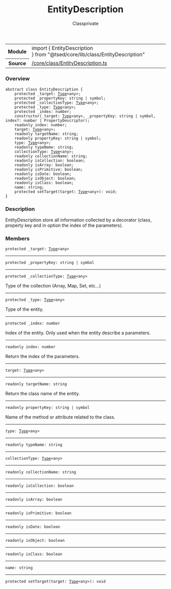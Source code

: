 
<header class="symbol-info-header"><h1 id="entitydescription">EntityDescription</h1><label class="symbol-info-type-label class">Class</label><label class="api-type-label private" title="private">private</label></header>
<!-- summary -->
<section class="symbol-info"><table class="is-full-width"><tbody><tr><th>Module</th><td><div class="lang-typescript"><span class="token keyword">import</span> { EntityDescription }&nbsp;<span class="token keyword">from</span>&nbsp;<span class="token string">"@tsed/core/lib/class/EntityDescription"</span></div></td></tr><tr><th>Source</th><td><a href="https://github.com/Romakita/ts-express-decorators/blob/v4.17.5/src//core/class/EntityDescription.ts#L0-L0">/core/class/EntityDescription.ts</a></td></tr></tbody></table></section>
<!-- overview -->


### Overview


<pre><code class="typescript-lang "><span class="token keyword">abstract</span> <span class="token keyword">class</span> EntityDescription <span class="token punctuation">{</span>
    <span class="token keyword">protected</span> _target<span class="token punctuation">:</span> <a href="#api/core/type"><span class="token">Type</span></a><<span class="token keyword">any</span>><span class="token punctuation">;</span>
    <span class="token keyword">protected</span> _propertyKey<span class="token punctuation">:</span> <span class="token keyword">string</span> | symbol<span class="token punctuation">;</span>
    <span class="token keyword">protected</span> _collectionType<span class="token punctuation">:</span> <a href="#api/core/type"><span class="token">Type</span></a><<span class="token keyword">any</span>><span class="token punctuation">;</span>
    <span class="token keyword">protected</span> _type<span class="token punctuation">:</span> <a href="#api/core/type"><span class="token">Type</span></a><<span class="token keyword">any</span>><span class="token punctuation">;</span>
    <span class="token keyword">protected</span> _index<span class="token punctuation">:</span> <span class="token keyword">number</span><span class="token punctuation">;</span>
    <span class="token keyword">constructor</span><span class="token punctuation">(</span>_target<span class="token punctuation">:</span> <a href="#api/core/type"><span class="token">Type</span></a><<span class="token keyword">any</span>><span class="token punctuation">,</span> _propertyKey<span class="token punctuation">:</span> <span class="token keyword">string</span> | symbol<span class="token punctuation">,</span> index?<span class="token punctuation">:</span> <span class="token keyword">number</span> | PropertyDescriptor<span class="token punctuation">)</span><span class="token punctuation">;</span>
    <span class="token keyword">readonly</span> index<span class="token punctuation">:</span> <span class="token keyword">number</span><span class="token punctuation">;</span>
    target<span class="token punctuation">:</span> <a href="#api/core/type"><span class="token">Type</span></a><<span class="token keyword">any</span>><span class="token punctuation">;</span>
    <span class="token keyword">readonly</span> targetName<span class="token punctuation">:</span> <span class="token keyword">string</span><span class="token punctuation">;</span>
    <span class="token keyword">readonly</span> propertyKey<span class="token punctuation">:</span> <span class="token keyword">string</span> | symbol<span class="token punctuation">;</span>
    type<span class="token punctuation">:</span> <a href="#api/core/type"><span class="token">Type</span></a><<span class="token keyword">any</span>><span class="token punctuation">;</span>
    <span class="token keyword">readonly</span> typeName<span class="token punctuation">:</span> <span class="token keyword">string</span><span class="token punctuation">;</span>
    collectionType<span class="token punctuation">:</span> <a href="#api/core/type"><span class="token">Type</span></a><<span class="token keyword">any</span>><span class="token punctuation">;</span>
    <span class="token keyword">readonly</span> collectionName<span class="token punctuation">:</span> <span class="token keyword">string</span><span class="token punctuation">;</span>
    <span class="token keyword">readonly</span> isCollection<span class="token punctuation">:</span> <span class="token keyword">boolean</span><span class="token punctuation">;</span>
    <span class="token keyword">readonly</span> isArray<span class="token punctuation">:</span> <span class="token keyword">boolean</span><span class="token punctuation">;</span>
    <span class="token keyword">readonly</span> isPrimitive<span class="token punctuation">:</span> <span class="token keyword">boolean</span><span class="token punctuation">;</span>
    <span class="token keyword">readonly</span> isDate<span class="token punctuation">:</span> <span class="token keyword">boolean</span><span class="token punctuation">;</span>
    <span class="token keyword">readonly</span> isObject<span class="token punctuation">:</span> <span class="token keyword">boolean</span><span class="token punctuation">;</span>
    <span class="token keyword">readonly</span> isClass<span class="token punctuation">:</span> <span class="token keyword">boolean</span><span class="token punctuation">;</span>
    name<span class="token punctuation">:</span> <span class="token keyword">string</span><span class="token punctuation">;</span>
    <span class="token keyword">protected</span> <span class="token function">setTarget</span><span class="token punctuation">(</span>target<span class="token punctuation">:</span> <a href="#api/core/type"><span class="token">Type</span></a><<span class="token keyword">any</span>><span class="token punctuation">)</span><span class="token punctuation">:</span> <span class="token keyword">void</span><span class="token punctuation">;</span>
<span class="token punctuation">}</span></code></pre>


<!-- Parameters -->

<!-- Description -->


### Description

EntityDescription store all information collected by a decorator (class, property key and in option the index of the parameters).

<!-- Members -->







### Members



<div class="method-overview">
<pre><code class="typescript-lang "><span class="token keyword">protected</span> _target<span class="token punctuation">:</span> <a href="#api/core/type"><span class="token">Type</span></a><<span class="token keyword">any</span>></code></pre>
</div>




<hr/>



<div class="method-overview">
<pre><code class="typescript-lang "><span class="token keyword">protected</span> _propertyKey<span class="token punctuation">:</span> <span class="token keyword">string</span> | symbol</code></pre>
</div>




<hr/>



<div class="method-overview">
<pre><code class="typescript-lang "><span class="token keyword">protected</span> _collectionType<span class="token punctuation">:</span> <a href="#api/core/type"><span class="token">Type</span></a><<span class="token keyword">any</span>></code></pre>
</div>


Type of the collection (Array, Map, Set, etc...)



<hr/>



<div class="method-overview">
<pre><code class="typescript-lang "><span class="token keyword">protected</span> _type<span class="token punctuation">:</span> <a href="#api/core/type"><span class="token">Type</span></a><<span class="token keyword">any</span>></code></pre>
</div>


Type of the entity.



<hr/>



<div class="method-overview">
<pre><code class="typescript-lang "><span class="token keyword">protected</span> _index<span class="token punctuation">:</span> <span class="token keyword">number</span></code></pre>
</div>


Index of the entity. Only used when the entity describe a parameters.



<hr/>



<div class="method-overview">
<pre><code class="typescript-lang "><span class="token keyword">readonly</span> index<span class="token punctuation">:</span> <span class="token keyword">number</span></code></pre>
</div>


Return the index of the parameters.



<hr/>



<div class="method-overview">
<pre><code class="typescript-lang ">target<span class="token punctuation">:</span> <a href="#api/core/type"><span class="token">Type</span></a><<span class="token keyword">any</span>></code></pre>
</div>




<hr/>



<div class="method-overview">
<pre><code class="typescript-lang "><span class="token keyword">readonly</span> targetName<span class="token punctuation">:</span> <span class="token keyword">string</span></code></pre>
</div>


Return the class name of the entity.



<hr/>



<div class="method-overview">
<pre><code class="typescript-lang "><span class="token keyword">readonly</span> propertyKey<span class="token punctuation">:</span> <span class="token keyword">string</span> | symbol</code></pre>
</div>


Name of the method or attribute related to the class.



<hr/>



<div class="method-overview">
<pre><code class="typescript-lang ">type<span class="token punctuation">:</span> <a href="#api/core/type"><span class="token">Type</span></a><<span class="token keyword">any</span>></code></pre>
</div>




<hr/>



<div class="method-overview">
<pre><code class="typescript-lang "><span class="token keyword">readonly</span> typeName<span class="token punctuation">:</span> <span class="token keyword">string</span></code></pre>
</div>




<hr/>



<div class="method-overview">
<pre><code class="typescript-lang ">collectionType<span class="token punctuation">:</span> <a href="#api/core/type"><span class="token">Type</span></a><<span class="token keyword">any</span>></code></pre>
</div>




<hr/>



<div class="method-overview">
<pre><code class="typescript-lang "><span class="token keyword">readonly</span> collectionName<span class="token punctuation">:</span> <span class="token keyword">string</span></code></pre>
</div>




<hr/>



<div class="method-overview">
<pre><code class="typescript-lang "><span class="token keyword">readonly</span> isCollection<span class="token punctuation">:</span> <span class="token keyword">boolean</span></code></pre>
</div>




<hr/>



<div class="method-overview">
<pre><code class="typescript-lang "><span class="token keyword">readonly</span> isArray<span class="token punctuation">:</span> <span class="token keyword">boolean</span></code></pre>
</div>




<hr/>



<div class="method-overview">
<pre><code class="typescript-lang "><span class="token keyword">readonly</span> isPrimitive<span class="token punctuation">:</span> <span class="token keyword">boolean</span></code></pre>
</div>




<hr/>



<div class="method-overview">
<pre><code class="typescript-lang "><span class="token keyword">readonly</span> isDate<span class="token punctuation">:</span> <span class="token keyword">boolean</span></code></pre>
</div>




<hr/>



<div class="method-overview">
<pre><code class="typescript-lang "><span class="token keyword">readonly</span> isObject<span class="token punctuation">:</span> <span class="token keyword">boolean</span></code></pre>
</div>




<hr/>



<div class="method-overview">
<pre><code class="typescript-lang "><span class="token keyword">readonly</span> isClass<span class="token punctuation">:</span> <span class="token keyword">boolean</span></code></pre>
</div>




<hr/>



<div class="method-overview">
<pre><code class="typescript-lang ">name<span class="token punctuation">:</span> <span class="token keyword">string</span></code></pre>
</div>




<hr/>



<div class="method-overview">
<pre><code class="typescript-lang "><span class="token keyword">protected</span> <span class="token function">setTarget</span><span class="token punctuation">(</span>target<span class="token punctuation">:</span> <a href="#api/core/type"><span class="token">Type</span></a><<span class="token keyword">any</span>><span class="token punctuation">)</span><span class="token punctuation">:</span> <span class="token keyword">void</span></code></pre>
</div>








